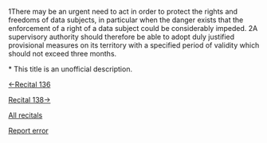
1There may be an urgent need to act in order to protect the rights and freedoms of data subjects, in particular when the danger exists that the enforcement of a right of a data subject could be considerably impeded. 2A supervisory authority should therefore be able to adopt duly justified provisional measures on its territory with a specified period of validity which should not exceed three months.


\* This title is an unofficial description.




[←Recital 136](https://gdpr-info.eu/recitals/no-136/ "136 - Binding Decisions and Opinions of the Board")


[Recital 138→](https://gdpr-info.eu/recitals/no-138/ "138 - Urgency Procedure")


[All recitals](https://gdpr-info.eu/recitals/)

[Report error](https://gdpr-info.eu/gf/?TB_iframe=true&height=306 "Your message")

